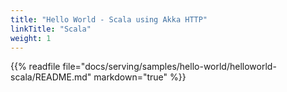 ```yaml
---
title: "Hello World - Scala using Akka HTTP"
linkTitle: "Scala"
weight: 1
---
```


{{% readfile file="docs/serving/samples/hello-world/helloworld-scala/README.md" markdown="true" %}}
